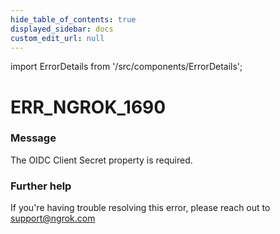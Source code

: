 ```yaml
---
hide_table_of_contents: true
displayed_sidebar: docs
custom_edit_url: null
---
```


import ErrorDetails from '/src/components/ErrorDetails';

# ERR_NGROK_1690

### Message
The OIDC Client Secret property is required.

### Further help
If you're having trouble resolving this error, please reach out to [support@ngrok.com](mailto:support@ngrok.com?subject=Help%20with%20ERR_NGROK_1690)

<ErrorDetails error='err_ngrok_1690' />
